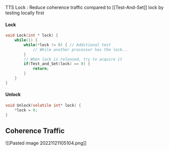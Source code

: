 TTS Lock : Reduce coherence traffic compared to [[Test-And-Set]] lock by testing locally first

#### Lock
```c
void Lock(int * lock) {
	while(1) {
		while(*lock != 0) { // Additional test
			// While another processor has the lock...
		}
		// When lock is released, try to acquire it
		if(Test_and_Set(lock) == 0) {
			return;	
		}
	}
}
```
#### Unlock
```c
void Unlock(volatile int* lock) {
	*lock = 0;
}
```

## Coherence Traffic
![[Pasted image 20221121105104.png]]